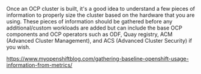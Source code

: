Once an OCP cluster is built, it's a good idea to understand a few pieces of information to properly size the cluster based on the hardware that you are using.  These pieces of information should be gathered before any additional/custom workloads are added but can include the base OCP components and OCP operators such as ODF, Quay registry, ACM (Advanced Cluster Management), and ACS (Advanced Cluster Security) if you wish.

https://www.myopenshiftblog.com/gathering-baseline-openshift-usage-information-from-metrics/
